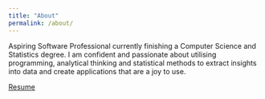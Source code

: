 ```yaml
---
title: "About"
permalink: /about/
---
```


Aspiring Software Professional currently finishing a Computer Science and Statistics degree. I am confident and passionate about utilising programming, analytical thinking and statistical methods to extract insights into data
and create applications that are a joy to use.

[Resume](https://github.com/JackMurrie/JackMurrie.github.io/raw/master/resume.pdf)
